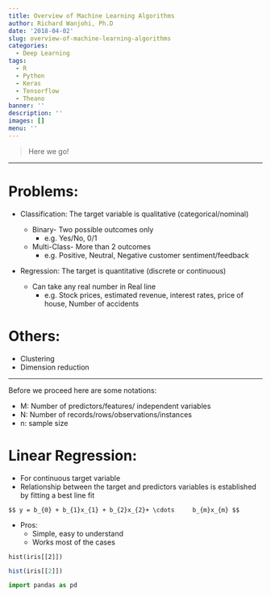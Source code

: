 ```yaml
---
title: Overview of Machine Learning Algorithms
author: Richard Wanjohi, Ph.D
date: '2018-04-02'
slug: overview-of-machine-learning-algorithms
categories:
  - Deep Learning
tags:
  - R
  - Python
  - Keras
  - Tensorflow
  - Theano
banner: ''
description: ''
images: []
menu: ''
---
```


<!--more-->


> Here we go!

***
# Problems:
* Classification: The target variable is qualitative (categorical/nominal)
   + Binary- Two possible outcomes only
      + e.g. Yes/No, 0/1
   + Multi-Class- More than 2 outcomes
      + e.g. Positive, Neutral, Negative  customer sentiment/feedback

* Regression: The target is quantitative (discrete or continuous) 
   + Can take any real number in Real line
      + e.g. Stock prices, estimated revenue, interest rates, price of house, Number of accidents 

   
# Others:
* Clustering
* Dimension reduction

***

Before we proceed here are some notations:

* M: Number of predictors/features/ independent variables
* N: Number of records/rows/observations/instances
* n: sample size 


# Linear Regression:

* For continuous target variable
* Relationship between the  target and predictors variables is established by fitting a best line fit

`$$ y = b_{0} + b_{1}x_{1} + b_{2}x_{2}+ \cdots     b_{m}x_{m} $$`


* Pros:
    + Simple, easy to understand
    + Works most of the cases



```{r echo= False}
hist(iris[[2]])
```

```r
hist(iris[[2]])


```

```python
import pandas as pd

```


